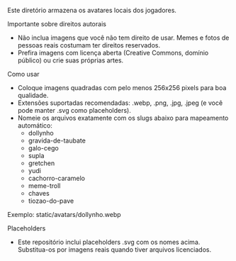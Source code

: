 Este diretório armazena os avatares locais dos jogadores.

Importante sobre direitos autorais
- Não inclua imagens que você não tem direito de usar. Memes e fotos de pessoas reais costumam ter direitos reservados.
- Prefira imagens com licença aberta (Creative Commons, domínio público) ou crie suas próprias artes.

Como usar
- Coloque imagens quadradas com pelo menos 256x256 pixels para boa qualidade.
- Extensões suportadas recomendadas: .webp, .png, .jpg, .jpeg (e você pode manter .svg como placeholders).
- Nomeie os arquivos exatamente com os slugs abaixo para mapeamento automático:
  - dollynho
  - gravida-de-taubate
  - galo-cego
  - supla
  - gretchen
  - yudi
  - cachorro-caramelo
  - meme-troll
  - chaves
  - tiozao-do-pave

Exemplo: static/avatars/dollynho.webp

Placeholders
- Este repositório inclui placeholders .svg com os nomes acima. Substitua-os por imagens reais quando tiver arquivos licenciados.
